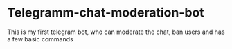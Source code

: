 # Telegramm-chat-moderation-bot
This is my first telegram bot, who can moderate the chat, ban users and has a few basic commands
